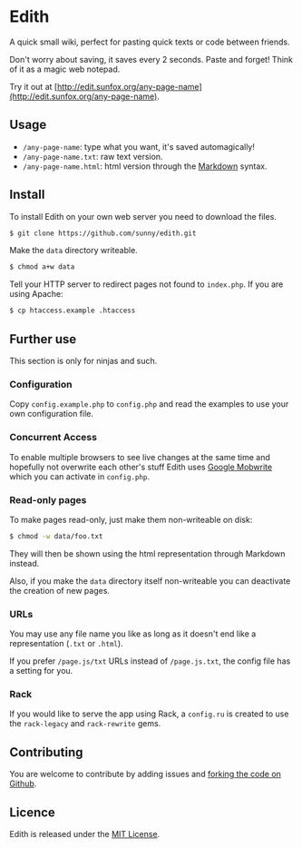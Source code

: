 Edith
=====

A quick small wiki, perfect for pasting quick texts or code between friends.

Don't worry about saving, it saves every 2 seconds. Paste and forget! Think of it as a magic web notepad.

Try it out at [http://edit.sunfox.org/any-page-name](http://edit.sunfox.org/any-page-name).


Usage
-----

- `/any-page-name`: type what you want, it's saved automagically!
- `/any-page-name.txt`: raw text version.
- `/any-page-name.html`: html version through the [Markdown](http://daringfireball.net/projects/markdown/) syntax.


Install
-------

To install Edith on your own web server you need to download the files.

```sh
$ git clone https://github.com/sunny/edith.git
```

Make the `data` directory writeable.

```sh
$ chmod a+w data
```

Tell your HTTP server to redirect pages not found to `index.php`. If you are using Apache:

```sh
$ cp htaccess.example .htaccess
```


Further use
-----------

This section is only for ninjas and such.

### Configuration

Copy `config.example.php` to `config.php` and read the examples to use your own configuration file.

### Concurrent Access

To enable multiple browsers to see live changes at the same time and hopefully not overwrite each other's stuff Edith uses [Google Mobwrite](http://code.google.com/p/google-mobwrite/) which you can activate in `config.php`.

### Read-only pages

To make pages read-only, just make them non-writeable on disk:

```sh
$ chmod -w data/foo.txt
```

They will then be shown using the html representation through Markdown instead.

Also, if you make the `data` directory itself non-writeable you can deactivate the creation of new pages.

### URLs

You may use any file name you like as long as it doesn't end like a representation (`.txt` or `.html`).

If you prefer `/page.js/txt` URLs instead of `/page.js.txt`, the config file has a setting for you.

### Rack

If you would like to serve the app using Rack, a `config.ru` is created to use the `rack-legacy` and `rack-rewrite` gems.


Contributing
------------

You are welcome to contribute by adding issues and [forking the code on Github](https://github.com/sunny/edith).


Licence
-------

Edith is released under the [MIT License](http://www.opensource.org/licenses/MIT).
